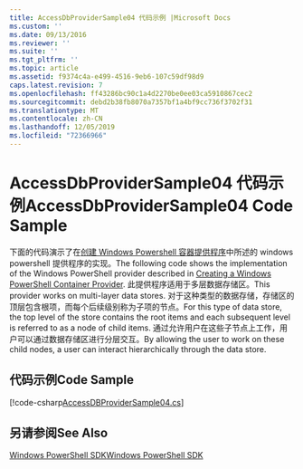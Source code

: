 ```yaml
---
title: AccessDbProviderSample04 代码示例 |Microsoft Docs
ms.custom: ''
ms.date: 09/13/2016
ms.reviewer: ''
ms.suite: ''
ms.tgt_pltfrm: ''
ms.topic: article
ms.assetid: f9374c4a-e499-4516-9eb6-107c59df98d9
caps.latest.revision: 7
ms.openlocfilehash: ff43286bc90c1a4d2270be0ee03ca5910867cec2
ms.sourcegitcommit: debd2b38fb8070a7357bf1a4bf9cc736f3702f31
ms.translationtype: MT
ms.contentlocale: zh-CN
ms.lasthandoff: 12/05/2019
ms.locfileid: "72366966"
---
```

# <a name="accessdbprovidersample04-code-sample"></a><span data-ttu-id="a5792-102">AccessDbProviderSample04 代码示例</span><span class="sxs-lookup"><span data-stu-id="a5792-102">AccessDbProviderSample04 Code Sample</span></span>

<span data-ttu-id="a5792-103">下面的代码演示了在[创建 Windows Powershell 容器提供程序](./creating-a-windows-powershell-container-provider.md)中所述的 windows powershell 提供程序的实现。</span><span class="sxs-lookup"><span data-stu-id="a5792-103">The following code shows the implementation of the Windows PowerShell provider described in [Creating a Windows PowerShell Container Provider](./creating-a-windows-powershell-container-provider.md).</span></span> <span data-ttu-id="a5792-104">此提供程序适用于多层数据存储区。</span><span class="sxs-lookup"><span data-stu-id="a5792-104">This provider works on multi-layer data stores.</span></span> <span data-ttu-id="a5792-105">对于这种类型的数据存储，存储区的顶层包含根项，而每个后续级别称为子项的节点。</span><span class="sxs-lookup"><span data-stu-id="a5792-105">For this type of data store, the top level of the store contains the root items and each subsequent level is referred to as a node of child items.</span></span> <span data-ttu-id="a5792-106">通过允许用户在这些子节点上工作，用户可以通过数据存储区进行分层交互。</span><span class="sxs-lookup"><span data-stu-id="a5792-106">By allowing the user to work on these child nodes, a user can interact hierarchically through the data store.</span></span>

## <a name="code-sample"></a><span data-ttu-id="a5792-107">代码示例</span><span class="sxs-lookup"><span data-stu-id="a5792-107">Code Sample</span></span>

[!code-csharp[AccessDBProviderSample04.cs](../../../../powershell-sdk-samples/SDK-2.0/csharp/AccessDBProviderSample04/AccessDBProviderSample04.cs#L11-L1635 "AccessDBProviderSample04.cs")]

## <a name="see-also"></a><span data-ttu-id="a5792-108">另请参阅</span><span class="sxs-lookup"><span data-stu-id="a5792-108">See Also</span></span>

[<span data-ttu-id="a5792-109">Windows PowerShell SDK</span><span class="sxs-lookup"><span data-stu-id="a5792-109">Windows PowerShell SDK</span></span>](../windows-powershell-reference.md)

